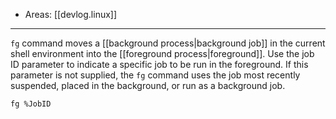 
- Areas: [[devlog.linux]]

---

`fg` command moves a [[background process|background job]] in the current shell environment into the [[foreground process|foreground]]. Use the job ID parameter to indicate a specific job to be run in the foreground. If this parameter is not supplied, the `fg` command uses the job most recently suspended, placed in the background, or run as a background job.

`fg %JobID`
